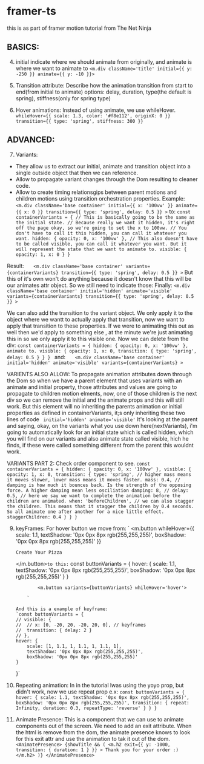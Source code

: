 # framer-ts

this is as part of framer motion tutorial from The Net Ninja

## BASICS:

4.  initial indicate where we should animate from originally, and animate is where we want to animate to
    `<m.div className='title' initial={{ y: -250 }} animate={{ y: -10 }}>`

5.  Transition attribute: Describe how the animation transition from start to end(from initial to animate)
    options: delay, duration, type(the default is spring), stiffness(only for spring type)

6.  Hover animations: Instead of using animate, we use whileHover.
    `whileHover={{
	scale: 1.3,
	color: '#f8e112',
	originX: 0
}}
transition={{
	type: 'spring',
	stiffness: 300
}}`

## ADVANCED:

7. Variants:

- They allow us to extract our initial, animate and transition object into a single outside object that then we can reference.
- Allow to propagate variant changes through the Dom resulting to cleaner code.
- Allow to create timing relationsgips between parent motions and children motions using transition orchestration properties.
  Example:
  `<m.div
			className='base container'
			initial={{ x: '100vw' }}
			animate={{ x: 0 }}
			transition={{ type: 'spring', delay: 0.5 }}
		>`
  to:
  `const containerVariants = {
	// This is basically going to be the same as the initial state.
	// Because really we want it hidden, it's right off the page okay, so we're going to set the x to 100vw.
	// You don't have to call it this hidden, you can call it whatever you want.
	hidden: {
		opacity: 0,
		x: '100vw'
	},
	// This also doesn't have to be called visible, you can call it whatever you want. But it will represent the state that we want to animate to.
	visible: {
		opacity: 1,
		x: 0
	}
}`

Result:
`	<m.div
			className='base container'
			variants={containerVariants}
			transition={{ type: 'spring', delay: 0.5 }}
		>`
But this of it's own won't do anything because it doesn't know that this will be our animates attr object.
So we still need to indicate those:
Finally:
`<m.div
			className='base container'
			initial='hidden'
			animate='visible'
			variants={containerVariants}
			transition={{ type: 'spring', delay: 0.5 }}
		>`

We can also add the transition to the variant object. We only apply it to the object where we wantt to actually apply that transition,
now we want to apply that transition to these properties.
If we were to animating this out as well then we'd apply to something else , at the minute we're just animating this in so we only apply it to this visible one. Now we can delete from the div:
`const containerVariants = {
	hidden: {
		opacity: 0,
		x: '100vw'
	},
animate to.
	visible: {
		opacity: 1,
		x: 0,
		transition: {
			type: 'spring',
			delay: 0.5
		}
	}
}
`
and:
`	<m.div
			className='base container'
			initial='hidden'
			animate='visible'
			variants={containerVariants}
		>`

VARIENTS ALSO ALLOW: To propagate animation attributes down through the Dom so when we have a parent element that uses variants with an animate and initial property, those attributes and values are going to propagate to children motion elments, now, one of those children is the next div so we can remove the initial and the animate props and this will still work.
But this element will no inheriting the parents animation or initial properties as defined in containerVariants, it;s only inheriting these two lines of code `	initial='hidden'
			animate='visible'`
It's looking at the parent and saying, okay, on the variants what you use down here(nextVariants), i'm going to automatically look for an initial state which is called hidden, which you will find on our variants and also animate state called visible, hich he finds, if these were called something different from the parent this wouldnt work.

VARIANTS PART 2: Check order component to see.
`const containerVariants = {
	hidden: {
		opacity: 0,
		x: '100vw'
	},
	visible: {
		opacity: 1,
		x: 0,
		transition: {
			type: 'spring',
			// higher mass means it moves slower, lower mass means it moves faster.
			mass: 0.4,
			// damping is how much it bounces back. Is the strength of the opposing force. A higher damping mean less osciliation
			damping: 8,
			// delay: 0.5,
			// here we say we want to complete the animation before the children are animated.
			when: 'beforeChildren',
			// we can also stagger the children. This means that it stagger the children by 0.4 seconds. So all animate one after another for a nice little effect.
			staggerChildren: 0.4
		}
	}
}`

9.  keyFrames:
    For hover button we move from:
    ` <m.button
    whileHover={{
    		scale: 1.1,
    		textShadow: '0px 0px 8px rgb(255,255,255)',
    		boxShadow: '0px 0px 8px rgb(255,255,255)'
    	}}

    >

        Create Your Pizza

    </m.button>`to this:`
    const buttonVariants = {
    hover: {
    scale: 1.1,
    textShadow: '0px 0px 8px rgb(255,255,255)',
    boxShadow: '0px 0px 8px rgb(255,255,255)'
    }
    }

                <m.button variants={buttonVariants} whileHover='hover'>

            `

        And this is a example of keyframe:
        `const buttonVariants = {
        // visible: {
        // 	// x: [0, -20, 20, -20, 20, 0], // keyframes
        // 	transition: { delay: 2 }
        // },
        hover: {
        	scale: [1, 1.1, 1, 1.1, 1, 1.1, 1],
        	textShadow: '0px 0px 8px rgb(255,255,255)',
        	boxShadow: '0px 0px 8px rgb(255,255,255)'
        }

    }`

10. Repeating animation: In in the tutorial lwas using the yoyo prop, but didn't work, now we use repeat prop e.x:
    `const buttonVariants = {
	hover: {
		scale: 1.1,
		textShadow: '0px 0px 8px rgb(255,255,255)',
		boxShadow: '0px 0px 8px rgb(255,255,255)',
		transition: {
			repeat: Infinity,
			duration: 0.3,
			repeatType: 'reverse'
		}
	}
}`

11. Animate Presence: This is a component that we can use to animate components out of the screen.
    We need to add an exit attribute. When the html is remove from the dom, the animate presence knows to look for this exit attr and use the animation to tak it out of the dom.
    `<AnimatePresence>
				{showTitle && (
					<m.h2
						exit={{
							y: -1000,
							transition: {
								duration: 1
							}
						}}
					>
						Thank you for your order :)
					</m.h2>
				)}
			</AnimatePresence>`
